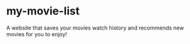 # my-movie-list
A website that saves your movies watch history and recommends new movies for you to enjoy!
